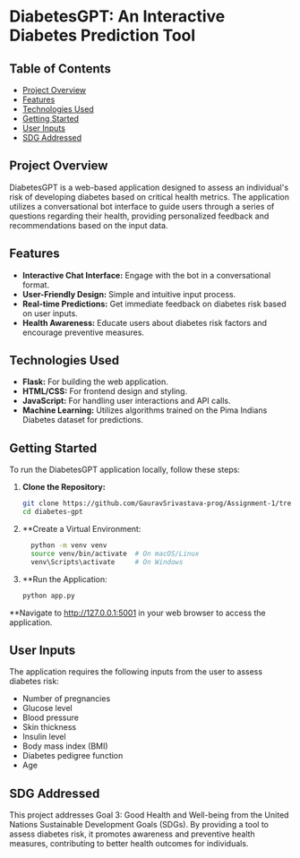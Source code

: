 # DiabetesGPT: An Interactive Diabetes Prediction Tool

## Table of Contents
- [Project Overview](#project-overview)
- [Features](#features)
- [Technologies Used](#technologies-used)
- [Getting Started](#getting-started)
- [User Inputs](#user-inputs)
- [SDG Addressed](#sdg-addressed)

## Project Overview
DiabetesGPT is a web-based application designed to assess an individual's risk of developing diabetes based on critical health metrics. The application utilizes a conversational bot interface to guide users through a series of questions regarding their health, providing personalized feedback and recommendations based on the input data.

## Features
- **Interactive Chat Interface:** Engage with the bot in a conversational format.
- **User-Friendly Design:** Simple and intuitive input process.
- **Real-time Predictions:** Get immediate feedback on diabetes risk based on user inputs.
- **Health Awareness:** Educate users about diabetes risk factors and encourage preventive measures.

## Technologies Used
- **Flask:** For building the web application.
- **HTML/CSS:** For frontend design and styling.
- **JavaScript:** For handling user interactions and API calls.
- **Machine Learning:** Utilizes algorithms trained on the Pima Indians Diabetes dataset for predictions.

## Getting Started
To run the DiabetesGPT application locally, follow these steps:

1. **Clone the Repository:**
   ```bash
   git clone https://github.com/GauravSrivastava-prog/Assignment-1/tree/main
   cd diabetes-gpt
   ```

2. **Create a Virtual Environment:
   ```bash
     python -m venv venv
     source venv/bin/activate  # On macOS/Linux
     venv\Scripts\activate     # On Windows
   ```

3. **Run the Application:
   ```bash
   python app.py
   ```

**Navigate to http://127.0.0.1:5001 in your web browser to access the application.

## User Inputs

The application requires the following inputs from the user to assess diabetes risk:

- Number of pregnancies
- Glucose level
- Blood pressure
- Skin thickness
- Insulin level
- Body mass index (BMI)
- Diabetes pedigree function
- Age

## SDG Addressed

This project addresses Goal 3: Good Health and Well-being from the United Nations Sustainable Development Goals (SDGs). By providing a tool to assess diabetes risk, it promotes awareness and preventive health measures, contributing to better health outcomes for individuals.

